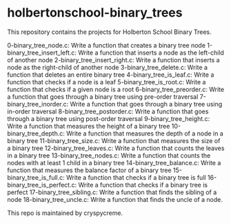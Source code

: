 # holbertonschool-binary_trees
This repository contains the projects for Holberton School Binary Trees.

0-binary_tree_node.c: Write a function that creates a binary tree node
1-binary_tree_insert_left.c: Write a function that inserts a node as the left-child of another node
2-binary_tree_insert_right.c: Write a function that inserts a node as the right-child of another node
3-binary_tree_delete.c: Write a function that deletes an entire binary tree
4-binary_tree_is_leaf.c: Write a function that checks if a node is a leaf
5-binary_tree_is_root.c: Write a function that checks if a given node is a root
6-binary_tree_preorder.c: Write a function that goes through a binary tree using pre-order traversal
7-binary_tree_inorder.c: Write a function that goes through a binary tree using in-order traversal
8-binary_tree_postorder.c: Write a function that goes through a binary tree using post-order traversal
9-binary_tree_height.c: Write a function that measures the height of a binary tree
10-binary_tree_depth.c: Write a function that measures the depth of a node in a binary tree
11-binary_tree_size.c: Write a function that measures the size of a binary tree
12-binary_tree_leaves.c: Write a function that counts the leaves in a binary tree
13-binary_tree_nodes.c: Write a function that counts the nodes with at least 1 child in a binary tree
14-binary_tree_balance.c: Write a function that measures the balance factor of a binary tree
15-binary_tree_is_full.c: Write a function that checks if a binary tree is full
16-binary_tree_is_perfect.c: Write a function that checks if a binary tree is perfect
17-binary_tree_sibling.c: Write a function that finds the sibling of a node
18-binary_tree_uncle.c: Write a function that finds the uncle of a node.

This repo is maintained by cryspycreme.
